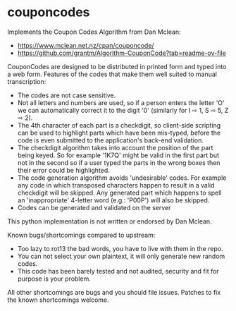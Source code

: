 # couponcodes

Implements the Coupon Codes Algorithm from Dan Mclean:

- https://www.mclean.net.nz/cpan/couponcode/
- https://github.com/grantm/Algorithm-CouponCode?tab=readme-ov-file

CouponCodes are designed to be distributed in printed form and typed into a web form. Features of the codes that make them well suited to manual transcription:

- The codes are not case sensitive.
- Not all letters and numbers are used, so if a person enters the letter 'O' we can automatically correct it to the digit '0' (similarly for I ⇨ 1, S ⇨ 5, Z ⇨ 2).
- The 4th character of each part is a checkdigit, so client-side scripting can be used to highlight parts which have been mis-typed, before the code is even submitted to the application's back-end validation.
- The checkdigit algorithm takes into account the position of the part being keyed. So for example '1K7Q' might be valid in the first part but not in the second so if a user typed the parts in the wrong boxes then their error could be highlighted.
- The code generation algorithm avoids 'undesirable' codes. For example any code in which transposed characters happen to result in a valid checkdigit will be skipped. Any generated part which happens to spell an 'inappropriate' 4-letter word (e.g.: 'P00P') will also be skipped.
- Codes can be generated and validated on the server

This python implementation is not written or endorsed by Dan Mclean.

Known bugs/shortcomings compared to upstream:

- Too lazy to rot13 the bad words, you have to live with them in the repo.
- You can not select your own plaintext, it will only generate new random codes.
- This code has been barely tested and not audited, security and fit for purpose is your problem.

All other shortcomings are bugs and you should file issues.
Patches to fix the known shortcomings welcome.
